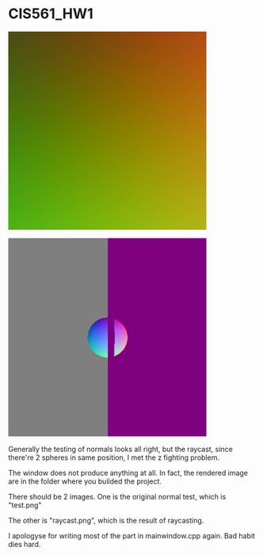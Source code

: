 # CIS561_HW1

![](./test.png)

![](./raycast.png)

Generally the testing of normals looks all right, but the raycast, since there're 2 spheres in same position, I met the z fighting problem. 

The window does not produce anything at all. In fact, the rendered image are in the folder where you builded the project. 

There should be 2 images. One is the original normal test, which is "test.png"

The other is "raycast.png", which is the result of raycasting. 

I apologyse for writing most of the part in mainwindow.cpp again. Bad habit dies hard.
